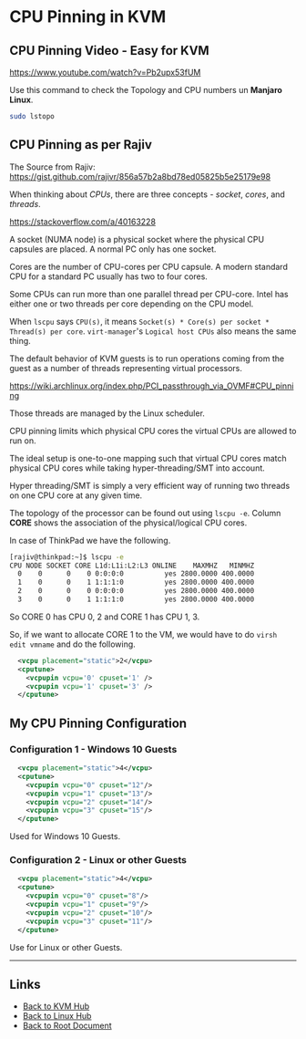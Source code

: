 # CPU Pinning in KVM

## CPU Pinning Video - Easy for KVM

<https://www.youtube.com/watch?v=Pb2upx53fUM>

Use this command to check the Topology and CPU numbers un **Manjaro Linux**.

```sh
sudo lstopo
```

## CPU Pinning as per Rajiv

The Source from Rajiv:
<https://gist.github.com/rajivr/856a57b2a8bd78ed05825b5e25179e98>

When thinking about *CPUs*, there are three concepts - *socket*, *cores*, and *threads*.

<https://stackoverflow.com/a/40163228>


A socket (NUMA node) is a physical socket where the physical CPU capsules are placed. A normal PC only has one socket.

Cores are the number of CPU-cores per CPU capsule. A modern standard CPU for a standard PC usually has two to four cores.

Some CPUs can run more than one parallel thread per CPU-core. Intel has either one or two threads per core depending on the CPU model.

When `lscpu` says `CPU(s)`,
it means `Socket(s) * Core(s) per socket * Thread(s) per core`.
`virt-manager`'s `Logical host CPUs` also means the same thing.

The default behavior of KVM guests is to run operations coming from the guest as a number of threads representing virtual processors.

<https://wiki.archlinux.org/index.php/PCI_passthrough_via_OVMF#CPU_pinning>

Those threads are managed by the Linux scheduler.

CPU pinning limits which physical CPU cores the virtual CPUs are allowed to run on.

The ideal setup is one-to-one mapping such that virtual CPU cores match physical CPU cores while taking hyper-threading/SMT into account.

Hyper threading/SMT is simply a very efficient way of running two threads on one CPU core at any given time.

The topology of the processor can be found out using `lscpu -e`. Column **CORE** shows the association of the physical/logical CPU cores.

In case of ThinkPad we have the following.

```sh
[rajiv@thinkpad:~]$ lscpu -e
CPU NODE SOCKET CORE L1d:L1i:L2:L3 ONLINE    MAXMHZ   MINMHZ
  0    0      0    0 0:0:0:0          yes 2800.0000 400.0000
  1    0      0    1 1:1:1:0          yes 2800.0000 400.0000
  2    0      0    0 0:0:0:0          yes 2800.0000 400.0000
  3    0      0    1 1:1:1:0          yes 2800.0000 400.0000
```
So CORE 0 has CPU 0, 2 and CORE 1 has CPU 1, 3.

So, if we want to allocate CORE 1 to the VM, we would have to do `virsh edit vmname` and do the following.

```xml
  <vcpu placement="static">2</vcpu>
  <cputune>
    <vcpupin vcpu='0' cpuset='1' />
    <vcpupin vcpu='1' cpuset='3' />
  </cputune>
```

## My CPU Pinning Configuration

### Configuration 1 - Windows 10 Guests

```xml
  <vcpu placement="static">4</vcpu>
  <cputune>
    <vcpupin vcpu="0" cpuset="12"/>
    <vcpupin vcpu="1" cpuset="13"/>
    <vcpupin vcpu="2" cpuset="14"/>
    <vcpupin vcpu="3" cpuset="15"/>
  </cputune>
```

Used for Windows 10 Guests.

### Configuration 2 - Linux or other Guests

```xml
  <vcpu placement="static">4</vcpu>
  <cputune>
    <vcpupin vcpu="0" cpuset="8"/>
    <vcpupin vcpu="1" cpuset="9"/>
    <vcpupin vcpu="2" cpuset="10"/>
    <vcpupin vcpu="3" cpuset="11"/>
  </cputune>
```

Use for Linux or other Guests.


----
<!-- Footer Begins Here -->
## Links

- [Back to KVM Hub](./README.md)
- [Back to Linux Hub](../README.md)
- [Back to Root Document](../../README.md)

